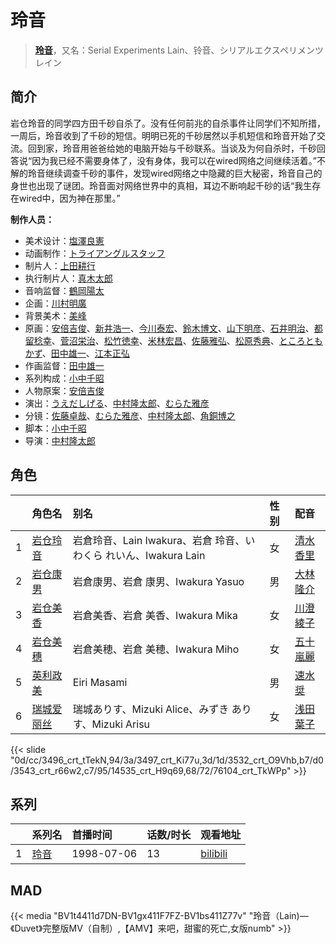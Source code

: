 # 玲音


> <u>**[玲音](https://bgm.tv/subject/2582)**</u>，又名：Serial Experiments Lain、铃音、シリアルエクスペリメンツレイン

## 简介

岩仓玲音的同学四方田千砂自杀了。没有任何前兆的自杀事件让同学们不知所措，一周后，玲音收到了千砂的短信。明明已死的千砂居然以手机短信和玲音开始了交流。回到家，玲音用爸爸给她的电脑开始与千砂联系。当谈及为何自杀时，千砂回答说“因为我已经不需要身体了，没有身体，我可以在wired网络之间继续活着。”不解的玲音继续调查千砂的事件，发现wired网络之中隐藏的巨大秘密，玲音自己的身世也出现了谜团。玲音面对网络世界中的真相，耳边不断响起千砂的话“我生存在wired中，因为神在那里。”

**制作人员：**
- 美术设计：[塩澤良憲](https://bgm.tv/person/17517)
- 动画制作：[トライアングルスタッフ](https://bgm.tv/person/459)
- 制片人：[上田耕行](https://bgm.tv/person/48713)
- 执行制片人：[真木太郎](https://bgm.tv/person/372)
- 音响监督：[鶴岡陽太](https://bgm.tv/person/29)
- 企画：[川村明廣](https://bgm.tv/person/238)
- 背景美术：[美峰](https://bgm.tv/person/27305)
- 原画：[安倍吉俊](https://bgm.tv/person/203)、[新井浩一](https://bgm.tv/person/4)、[今川泰宏](https://bgm.tv/person/673)、[鈴木博文](https://bgm.tv/person/642)、[山下明彦](https://bgm.tv/person/1417)、[石井明治](https://bgm.tv/person/241)、[都留稔幸](https://bgm.tv/person/1443)、[菅沼栄治](https://bgm.tv/person/948)、[松竹徳幸](https://bgm.tv/person/2878)、[米林宏昌](https://bgm.tv/person/7724)、[佐藤雅弘](https://bgm.tv/person/11489)、[松原秀典](https://bgm.tv/person/126)、[ところともかず](https://bgm.tv/person/700)、[田中雄一](https://bgm.tv/person/3611)、[江本正弘](https://bgm.tv/person/11849)
- 作画监督：[田中雄一](https://bgm.tv/person/3611)
- 系列构成：[小中千昭](https://bgm.tv/person/133)
- 人物原案：[安倍吉俊](https://bgm.tv/person/203)
- 演出：[うえだしげる](https://bgm.tv/person/502)、[中村隆太郎](https://bgm.tv/person/359)、[むらた雅彦](https://bgm.tv/person/1412)
- 分镜：[佐藤卓哉](https://bgm.tv/person/200)、[むらた雅彦](https://bgm.tv/person/1412)、[中村隆太郎](https://bgm.tv/person/359)、[角銅博之](https://bgm.tv/person/631)
- 脚本：[小中千昭](https://bgm.tv/person/133)
- 导演：[中村隆太郎](https://bgm.tv/person/359)

## 角色

|     |   角色名   |   别名  | 性别 |  配音  |
|:--- |:------  |:----      |:---  |:--   |
| 1 | [岩仓玲音](https://bgm.tv/character/3496) | 岩倉玲音、Lain Iwakura、岩倉 玲音、いわくら れいん、Iwakura Lain | 女 | [清水香里](https://bgm.tv/person/3838) |
| 2 | [岩仓康男](https://bgm.tv/character/3497) | 岩倉康男、岩倉 康男、Iwakura Yasuo | 男 | [大林隆介](https://bgm.tv/person/4052) |
| 3 | [岩仓美香](https://bgm.tv/character/3532) | 岩倉美香、岩倉 美香、Iwakura Mika | 女 | [川澄綾子](https://bgm.tv/person/740) |
| 4 | [岩仓美穗](https://bgm.tv/character/3543) | 岩倉美穂、岩倉 美穂、Iwakura Miho | 女 | [五十嵐麗](https://bgm.tv/person/4053) |
| 5 | [英利政美](https://bgm.tv/character/14535) | Eiri Masami | 男 | [速水奨](https://bgm.tv/person/3898) |
| 6 | [瑞城爱丽丝](https://bgm.tv/character/76104) | 瑞城ありす、Mizuki Alice、みずき ありす、Mizuki Arisu | 女 | [浅田葉子](https://bgm.tv/person/10928) |

{{< slide "0d/cc/3496_crt_tTekN,94/3a/3497_crt_Ki77u,3d/1d/3532_crt_O9Vhb,b7/d0/3543_crt_r66w2,c7/95/14535_crt_H9q69,68/72/76104_crt_TkWPp" >}}

## 系列

|     |   系列名   |   首播时间  | 话数/时长  | 观看地址 |
|:---  |:------    |:----      |:---       |:---  |
| 1 |[玲音](https://bgm.tv/subject/2582)| 1998-07-06 | 13 | [bilibili](https://www.bilibili.com/bangumi/play/ep50188)  |


## MAD

{{< media  "BV1t4411d7DN-BV1gx411F7FZ-BV1bs411Z77v" 
"玲音（Lain)—《Duvet》完整版MV（自制）,【AMV】来吧，甜蜜的死亡,女版numb" >}}
